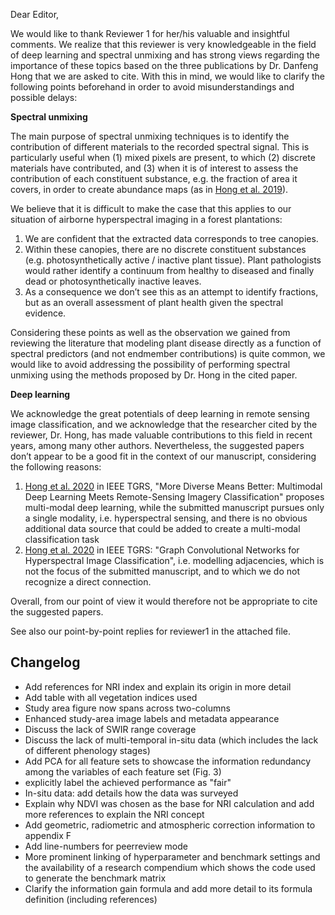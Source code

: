 Dear Editor,

We would like to thank Reviewer 1 for her/his valuable and insightful comments.
We realize that this reviewer is very knowledgeable in the field of deep learning and spectral unmixing and has strong views regarding the importance of these topics based on the three publications by Dr. Danfeng Hong that we are asked to cite.
With this in mind, we would like to clarify the following points beforehand in order to avoid misunderstandings and possible delays:

**Spectral unmixing**

The main purpose of spectral unmixing techniques is to identify the contribution of different materials to the recorded spectral signal.
This is particularly useful when (1) mixed pixels are present, to which (2) discrete materials have contributed, and (3) when it is of interest to assess the contribution of each constituent substance, e.g. the fraction of area it covers, in order to create abundance maps (as in [Hong et al. 2019](https://ieeexplore.ieee.org/abstract/document/8528557)).

We believe that it is difficult to make the case that this applies to our situation of airborne hyperspectral imaging in a forest plantations:

1. We are confident that the extracted data corresponds to tree canopies.
2. Within these canopies, there are no discrete constituent substances (e.g. photosynthetically active / inactive plant tissue). Plant pathologists would rather identify a continuum from healthy to diseased and finally dead or photosynthetically inactive leaves.
3. As a consequence we don’t see this as an attempt to identify fractions, but as an overall assessment of plant health given the spectral evidence.

Considering these points as well as the observation we gained from reviewing the literature  that modeling plant disease directly as a function of spectral predictors (and not endmember contributions) is quite common, we would like to avoid addressing the possibility of performing spectral unmixing using the methods proposed by Dr. Hong in the cited paper.

**Deep learning**

We acknowledge the great potentials of deep learning in remote sensing image classification, and we acknowledge that the researcher cited by the reviewer, Dr. Hong, has made valuable contributions to this field in recent years, among many other authors.
Nevertheless, the suggested papers don’t appear to be a good fit in the context of our manuscript, considering the following reasons:
1. [Hong et al. 2020](https://ieeexplore.ieee.org/abstract/document/9174822?casa_token=pSZixnENWygAAAAA:69eHYXkFWC3ZSKRLRFvQhrLaRXwcsap0EXM0v72Fp33gi7hYtkj1otYLwFKe1WoFKIDZvnBbbmA) in IEEE TGRS, "More Diverse Means Better: Multimodal Deep Learning Meets Remote-Sensing Imagery Classification" proposes multi-modal deep learning, while the submitted manuscript pursues only a single modality, i.e. hyperspectral sensing, and there is no obvious additional data source that could be added to create a multi-modal classification task
2. [Hong et al. 2020](https://ieeexplore.ieee.org/abstract/document/9170817/?casa_token=WfBdV-3H7YsAAAAA:5bZMwI-XqmkgIJMy59dvAiRcmLpe9uCBin9-o1QQ3FptmYXLUDXsaCDWsruolJS-l6r5FcgpBx4) in IEEE TGRS: "Graph Convolutional Networks for Hyperspectral Image Classification", i.e. modelling adjacencies, which is not the focus of the submitted manuscript, and to which we do not recognize a direct connection.

Overall, from our point of view it would therefore not be appropriate to cite the suggested papers.

See also our point-by-point replies for reviewer1 in the attached file.


## Changelog

- Add references for NRI index and explain its origin in more detail
- Add table with all vegetation indices used
- Study area figure now spans across two-columns
- Enhanced study-area image labels and metadata appearance
- Discuss the lack of SWIR range coverage
- Discuss the lack of multi-temporal in-situ data (which includes the lack of different phenology stages)
- Add PCA for all feature sets to showcase the information redundancy among the variables of each feature set (Fig. 3)
- explicitly label the achieved performance as "fair"
- In-situ data: add details how the data was surveyed
- Explain why NDVI was chosen as the base for NRI calculation and add more references to explain the NRI concept
- Add geometric, radiometric and atmospheric correction information to appendix F
- Add line-numbers for peerreview mode
- More prominent linking of hyperparameter and benchmark settings and the availability of a research compendium which shows the code used to generate the benchmark matrix
- Clarify the information gain formula and add more detail to its formula definition (including references)
